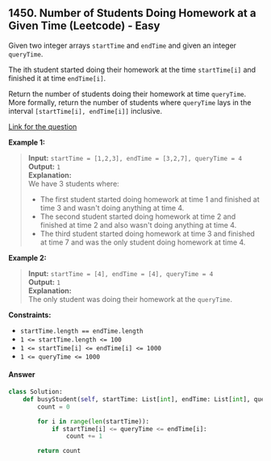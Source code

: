 ## 1450. Number of Students Doing Homework at a Given Time (Leetcode) - Easy

Given two integer arrays `startTime` and `endTime` and given an integer `queryTime`.

The ith student started doing their homework at the time `startTime[i]` and finished it at time `endTime[i]`.

Return the number of students doing their homework at time `queryTime`. More formally, return the number of students where `queryTime` lays in the interval `[startTime[i], endTime[i]]` inclusive.

[Link for the question](https://leetcode.com/problems/number-of-students-doing-homework-at-a-given-time/description/)

**Example 1:**

> **Input:** `startTime = [1,2,3], endTime = [3,2,7], queryTime = 4`  
> **Output:** `1`  
> **Explanation:**  
> We have 3 students where:
>
> - The first student started doing homework at time 1 and finished at time 3 and wasn't doing anything at time 4.
> - The second student started doing homework at time 2 and finished at time 2 and also wasn't doing anything at time 4.
> - The third student started doing homework at time 3 and finished at time 7 and was the only student doing homework at time 4.

**Example 2:**

> **Input:** `startTime = [4], endTime = [4], queryTime = 4`  
> **Output:** `1`  
> **Explanation:**  
> The only student was doing their homework at the `queryTime`.

**Constraints:**

- `startTime.length == endTime.length`
- `1 <= startTime.length <= 100`
- `1 <= startTime[i] <= endTime[i] <= 1000`
- `1 <= queryTime <= 1000`

#### Answer

```Python
class Solution:
    def busyStudent(self, startTime: List[int], endTime: List[int], queryTime: int) -> int:
        count = 0

        for i in range(len(startTime)):
            if startTime[i] <= queryTime <= endTime[i]:
                count += 1

        return count
```